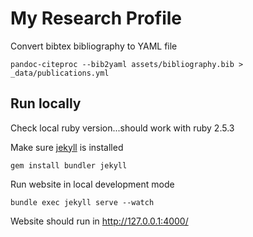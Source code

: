 # My Research Profile

Convert bibtex bibliography to YAML file

	pandoc-citeproc --bib2yaml assets/bibliography.bib > _data/publications.yml

## Run locally

Check local ruby version...should work with ruby 2.5.3

Make sure [jekyll](https://jekyllrb.com/) is installed

	gem install bundler jekyll

Run website in local development mode

	bundle exec jekyll serve --watch

Website should run in http://127.0.0.1:4000/

